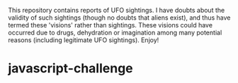This repository contains reports of UFO sightings. I have doubts about the validity of such sightings (though no doubts that aliens exist), and thus have termed these 'visions' rather than sightings. These visions could have occurred due to drugs, dehydration or imagination among many potential reasons (including legitimate UFO sightings). Enjoy!
# javascript-challenge